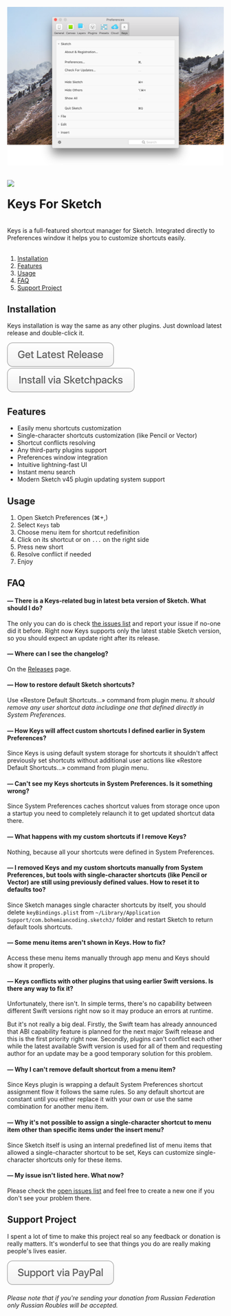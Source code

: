 ![](./Assets/img_cover.png)

<br />
<img src="https://d26dzxoao6i3hh.cloudfront.net/items/0z1f0k2Y0T182m343E1M/Group%202.svg" width="90" align="left">

# Keys For Sketch

<br />
Keys is a full-featured shortcut manager for Sketch. Integrated directly to Preferences window it helps you to customize shortcuts easily.
<br />
<br />

1. [Installation](#installation)
1. [Features](#features)
1. [Usage](#usage)
1. [FAQ](#faq)
1. [Support Project](#support-project)

## Installation
Keys installation is way the same as any other plugins. Just download latest release and double-click it.

[<img src="./Assets/btn_release.svg">](https://github.com/exevil/Keys-For-Sketch/releases/latest) [<img src="./Assets/btn_sketchpacks.svg">](https://sketchpacks.com/exevil/Keys-For-Sketch/install)

## Features
* Easily menu shortcuts customization
* Single-character shortcuts customization (like Pencil or Vector) 
* Shortcut conflicts resolving
* Any third-party plugins support
* Preferences window integration
* Intuitive lightning-fast UI
* Instant menu search
* Modern Sketch v45 plugin updating system support

## Usage
1. Open Sketch Preferences (⌘+,)
1. Select `Keys` tab
1. Choose menu item for shortcut redefinition
1. Click on its shortcut or on `...` on the right side
1. Press new short 
1. Resolve conflict if needed
1. Enjoy

## FAQ
#### — There is a Keys-related bug in latest beta version of Sketch. What should I do?
The only you can do is check [the issues list](https://github.com/exevil/Keys-For-Sketch/issues) and report your issue if no-one did it before. Right now Keys supports only the latest stable Sketch version, so you should expect an update right after its release.

#### — Where can I see the changelog?
On the [Releases](https://github.com/exevil/Keys-For-Sketch/releases) page.

#### — How to restore default Sketch shortcuts?
Use «Restore Default Shortcuts...» command from plugin menu. *It should remove any user shortcut data includinge one that defined directly in System Preferences.*

#### — How Keys will affect custom shortcuts I defined earlier in System Preferences?
Since Keys is using default system storage for shortcuts it shouldn't affect previously set shortcuts without additional user actions like «Restore Default Shortcuts...» command from plugin menu.

#### — Can't see my Keys shortcuts in System Preferences. Is it something wrong?
Since System Preferences caches shortcut values from storage once upon a startup you need to completely relaunch it to get updated shortcut data there.

#### — What happens with my custom shortcuts if I remove Keys?
Nothing, because all your shortcuts were defined in System Preferences.

#### — I removed Keys and my custom shortcuts manually from System Preferences, but tools with single-character shortcuts (like Pencil or Vector) are still using previously defined values. How to reset it to defaults too?
Since Sketch manages single character shortcuts by itself, you should delete `keyBindings.plist` from `~/Library/Application Support/com.bohemiancoding.sketch3/` folder and restart Sketch to return default tools shortcuts.

#### — Some menu items aren't shown in Keys. How to fix?
Access these menu items manually through app menu and Keys should show it properly.

#### — Keys conflicts with other plugins that using earlier Swift versions. Is there any way to fix it?
Unfortunately, there isn't. In simple terms, there's no capability between different Swift versions right now so it may produce an errors at runtime.

But it's not really a big deal. Firstly, the Swift team has already announced that ABI capability feature is planned for the next major Swift release and this is the first priority right now. Secondly, plugins can't conflict each other while the latest available Swift version is used for all of them and requesting author for an update may be a good temporary solution for this problem.

#### — Why I can't remove default shortcut from a menu item?
Since Keys plugin is wrapping a default System Preferences shortcut assignment flow it follows the same rules. So any default shortcut are constant until you either replace it with your own or use the same combination for another menu item.

#### — Why it's not possible to assign a single-character shortcut to menu item other than specific items under the insert menu?
Since Sketch itself is using an internal predefined list of menu items that allowed a single-character shortcut to be set, Keys can customize single-character shortcuts only for these items.

#### — My issue isn't listed here. What now?
Please check the [open issues list](https://github.com/exevil/Keys-For-Sketch/issues) and feel free to create a new one if you don't see your problem there.

## Support Project
I spent a lot of time to make this project real so any feedback or donation is really matters. It's wonderful to see that things you do are really making people's lives easier.

[<img src="./Assets/btn_support.svg">](https://www.paypal.me/exevil/10)

###### Please note that if you're sending your donation from Russian Federation only Russian Roubles will be accepted.
